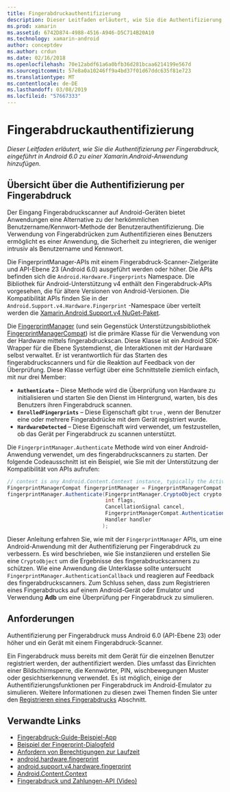 ```yaml
---
title: Fingerabdruckauthentifizierung
description: Dieser Leitfaden erläutert, wie Sie die Authentifizierung per Fingerabdruck, eingeführt in Android 6.0 zu einer Xamarin.Android-Anwendung hinzufügen.
ms.prod: xamarin
ms.assetid: 6742D874-4988-4516-A946-D5C714B20A10
ms.technology: xamarin-android
author: conceptdev
ms.author: crdun
ms.date: 02/16/2018
ms.openlocfilehash: 70e12abdf61a6a0bfb36d281bcaa6214199e567d
ms.sourcegitcommit: 57e8a0a10246ff9a4bd37f01d67ddc635f81e723
ms.translationtype: MT
ms.contentlocale: de-DE
ms.lasthandoff: 03/08/2019
ms.locfileid: "57667333"
---
```

# <a name="fingerprint-authentication"></a>Fingerabdruckauthentifizierung

_Dieser Leitfaden erläutert, wie Sie die Authentifizierung per Fingerabdruck, eingeführt in Android 6.0 zu einer Xamarin.Android-Anwendung hinzufügen._


## <a name="fingerprint-authentication-overview"></a>Übersicht über die Authentifizierung per Fingerabdruck

Der Eingang Fingerabdruckscanner auf Android-Geräten bietet Anwendungen eine Alternative zu der herkömmlichen Benutzername/Kennwort-Methode der Benutzerauthentifizierung. Die Verwendung von Fingerabdrücken zum Authentifizieren eines Benutzers ermöglicht es einer Anwendung, die Sicherheit zu integrieren, die weniger intrusiv als Benutzername und Kennwort.

Die FingerprintManager-APIs mit einem Fingerabdruck-Scanner-Zielgeräte und API-Ebene 23 (Android 6.0) ausgeführt werden oder höher. Die APIs befinden sich die `Android.Hardware.Fingerprints` Namespace. Die Bibliothek für Android-Unterstützung v4 enthält den Fingerabdruck-APIs vorgesehen, die für ältere Versionen von Android-Versionen. Die Kompatibilität APIs finden Sie in der `Android.Support.v4.Hardware.Fingerprint` -Namespace über verteilt werden die [Xamarin.Android.Support.v4 NuGet-Paket](https://www.nuget.org/packages/Xamarin.Android.Support.v4/).

Die [FingerprintManager](https://developer.android.com/reference/android/hardware/fingerprint/FingerprintManager.html) (und sein Gegenstück Unterstützungsbibliothek [FingerprintManagerCompat](https://developer.android.com/reference/android/support/v4/hardware/fingerprint/FingerprintManagerCompat.html)) ist die primäre Klasse für die Verwendung von der Hardware mittels fingerabdruckscan. Diese Klasse ist ein Android SDK-Wrapper für die Ebene Systemdienst, die Interaktionen mit der Hardware selbst verwaltet. Er ist verantwortlich für das Starten des fingerabdruckscanners und für die Reaktion auf Feedback von der Überprüfung. Diese Klasse verfügt über eine Schnittstelle ziemlich einfach, mit nur drei Member:

* **`Authenticate`** &ndash; Diese Methode wird die Überprüfung von Hardware zu initialisieren und starten Sie den Dienst im Hintergrund, warten, bis des Benutzers ihren Fingerabdruck scannen.
* **`EnrolledFingerprints`** &ndash; Diese Eigenschaft gibt `true` , wenn der Benutzer eine oder mehrere Fingerabdrücke mit dem Gerät registriert wurde.
* **`HardwareDetected`** &ndash; Diese Eigenschaft wird verwendet, um festzustellen, ob das Gerät per Fingerabdruck zu scannen unterstützt.

Die `FingerprintManager.Authenticate` Methode wird von einer Android-Anwendung verwendet, um des fingerabdruckscanners zu starten. Der folgende Codeausschnitt ist ein Beispiel, wie Sie mit der Unterstützung der Kompatibilität von APIs aufrufen:

```csharp
// context is any Android.Content.Context instance, typically the Activity 
FingerprintManagerCompat fingerprintManager = FingerprintManagerCompat.From(context);
fingerprintManager.Authenticate(FingerprintManager.CryptoObject crypto,
                                int flags,
                                CancellationSignal cancel,
                                FingerprintManagerCompat.AuthenticationCallback callback,
                                Handler handler
                               );
```

Dieser Anleitung erfahren Sie, wie mit der `FingerprintManager` APIs, um eine Android-Anwendung mit der Authentifizierung per Fingerabdruck zu verbessern. Es wird beschrieben, wie Sie instanziieren und erstellen Sie eine `CryptoObject` um die Ergebnisse des fingerabdruckscanners zu schützen. Wie eine Anwendung die Unterklasse sollte untersucht `FingerprintManager.AuthenticationCallback` und reagieren auf Feedback des fingerabdruckscanners. Zum Schluss sehen, dass zum Registrieren eines Fingerabdrucks auf einem Android-Gerät oder Emulator und Verwendung **Adb** um eine Überprüfung per Fingerabdruck zu simulieren.

## <a name="requirements"></a>Anforderungen

Authentifizierung per Fingerabdruck muss Android 6.0 (API-Ebene 23) oder höher und ein Gerät mit einem Fingerabdruck-Scanner. 

Ein Fingerabdruck muss bereits mit dem Gerät für die einzelnen Benutzer registriert werden, der authentifiziert werden. Dies umfasst das Einrichten einer Bildschirmsperre, die Kennwörter, PIN, wischbewegungen Muster oder gesichtserkennung verwendet. Es ist möglich, einige der Authentifizierungsfunktionen per Fingerabdruck im Android-Emulator zu simulieren.  Weitere Informationen zu diesen zwei Themen finden Sie unter den [Registrieren eines Fingerabdrucks](enrolling-fingerprint.md) Abschnitt. 






## <a name="related-links"></a>Verwandte Links

- [Fingerabdruck-Guide-Beispiel-App](https://developer.xamarin.com/samples/monodroid/FingerprintGuide/)
- [Beispiel der Fingerprint-Dialogfeld](https://developer.xamarin.com/samples/monodroid/android-m/FingerprintDialog/)
- [Anfordern von Berechtigungen zur Laufzeit](https://developer.android.com/training/permissions/requesting.html)
- [android.hardware.fingerprint](https://developer.android.com/reference/android/hardware/fingerprint/package-summary.html)
- [android.support.v4.hardware.fingerprint](https://developer.android.com/reference/android/support/v4/hardware/fingerprint/package-summary.html)
- [Android.Content.Context](https://developer.xamarin.com/api/type/Android.Content.Context/)
- [Fingerabdruck und Zahlungen-API (Video)](https://youtu.be/VOn7VrTRlA4)
